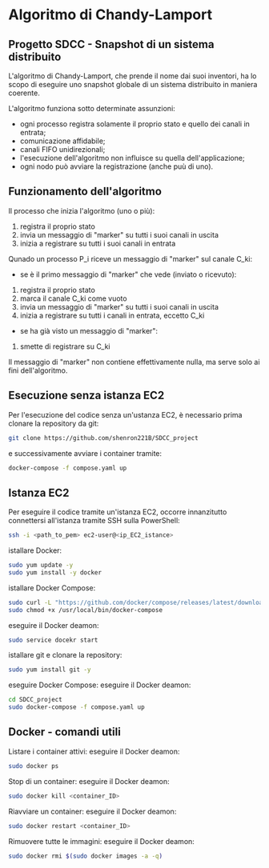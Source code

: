 # Algoritmo di Chandy-Lamport
## Progetto SDCC - Snapshot di un sistema distribuito 
L'algoritmo di Chandy-Lamport, che prende il nome dai suoi inventori, ha lo scopo di eseguire uno snapshot globale di un sistema distribuito in maniera coerente. 

L'algoritmo funziona sotto determinate assunzioni:
- ogni processo registra solamente il proprio stato e quello dei canali in entrata;
- comunicazione affidabile;
- canali FIFO unidirezionali;
- l'esecuzione dell'algoritmo non influisce su quella dell'applicazione;
- ogni nodo può avviare la registrazione (anche puù di uno).

## Funzionamento dell'algoritmo
Il processo che inizia l'algoritmo (uno o più):
1. registra il proprio stato
2. invia un messaggio di "marker" su tutti i suoi canali in uscita
3. inizia a registrare su tutti i suoi canali in entrata

Qunado un processo P_i riceve un messaggio di "marker" sul canale C_ki:
- se è il primo messaggio di "marker" che vede (inviato o ricevuto):
1. registra il proprio stato
2. marca il canale C_ki come vuoto
3. invia un messaggio di "marker" su tutti i suoi canali in uscita
4. inizia a registrare su tutti i canali in entrata, eccetto C_ki
- se ha già visto un messaggio di "marker":
1. smette di registrare su C_ki

Il messaggio di "marker" non contiene effettivamente nulla, ma serve solo ai fini dell'algoritmo.

## Esecuzione senza istanza EC2
Per l'esecuzione del codice senza un'ustanza EC2, è necessario prima clonare la repository da git:
```bash
git clone https://github.com/shenron221B/SDCC_project
```

e successivamente avviare i container tramite:
```bash
docker-compose -f compose.yaml up
```

## Istanza EC2
Per eseguire il codice tramite un'istanza EC2, occorre innanzitutto connettersi all'istanza tramite SSH sulla PowerShell:
```bash
ssh -i <path_to_pem> ec2-user@<ip_EC2_istance>
```

istallare Docker:
```bash
sudo yum update -y
sudo yum install -y docker
```

istallare Docker Compose:
```bash
sudo curl -L "https://github.com/docker/compose/releases/latest/download/docker-compose-$(uname -s)-$(uname -m)" -o /usr/local/bin/docker-compose
sudo chmod +x /usr/local/bin/docker-compose
```

eseguire il Docker deamon:
```bash
sudo service docekr start
```

istallare git e clonare la repository:
```bash
sudo yum install git -y
```

eseguire Docker Compose:
eseguire il Docker deamon:
```bash
cd SDCC_project
sudo docker-compose -f compose.yaml up
```

## Docker - comandi utili

Listare i container attivi:
eseguire il Docker deamon:
```bash
sudo docker ps
```

Stop di un container:
eseguire il Docker deamon:
```bash
sudo docker kill <container_ID>
```

Riavviare un container:
eseguire il Docker deamon:
```bash
sudo docker restart <container_ID>
```

Rimuovere tutte le immagini:
eseguire il Docker deamon:
```bash
sudo docker rmi $(sudo docker images -a -q)
```
